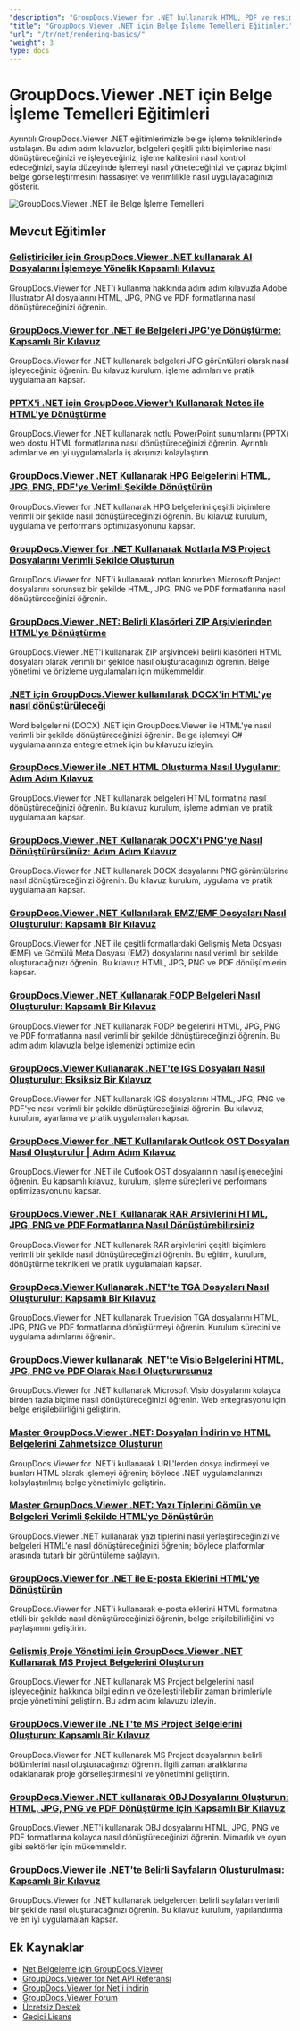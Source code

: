 ```yaml
---
"description": "GroupDocs.Viewer for .NET kullanarak HTML, PDF ve resim formatları da dahil olmak üzere belgeleri birden fazla çıktı formatına dönüştürmeye yönelik kapsamlı eğitimler."
"title": "GroupDocs.Viewer .NET için Belge İşleme Temelleri Eğitimleri"
"url": "/tr/net/rendering-basics/"
"weight": 3
type: docs
---
```

# GroupDocs.Viewer .NET için Belge İşleme Temelleri Eğitimleri

Ayrıntılı GroupDocs.Viewer .NET eğitimlerimizle belge işleme tekniklerinde ustalaşın. Bu adım adım kılavuzlar, belgeleri çeşitli çıktı biçimlerine nasıl dönüştüreceğinizi ve işleyeceğiniz, işleme kalitesini nasıl kontrol edeceğinizi, sayfa düzeyinde işlemeyi nasıl yöneteceğinizi ve çapraz biçimli belge görselleştirmesini hassasiyet ve verimlilikle nasıl uygulayacağınızı gösterir.

![GroupDocs.Viewer .NET ile Belge İşleme Temelleri](/viewer/rendering-basics/image.png)

## Mevcut Eğitimler

### [Geliştiriciler için GroupDocs.Viewer .NET kullanarak AI Dosyalarını İşlemeye Yönelik Kapsamlı Kılavuz](./render-ai-groupdocs-viewer-net-guide/)
GroupDocs.Viewer for .NET'i kullanma hakkında adım adım kılavuzla Adobe Illustrator AI dosyalarını HTML, JPG, PNG ve PDF formatlarına nasıl dönüştüreceğinizi öğrenin.

### [GroupDocs.Viewer for .NET ile Belgeleri JPG'ye Dönüştürme: Kapsamlı Bir Kılavuz](./render-documents-jpg-groupdocs-viewer-dotnet/)
GroupDocs.Viewer for .NET kullanarak belgeleri JPG görüntüleri olarak nasıl işleyeceğiniz öğrenin. Bu kılavuz kurulum, işleme adımları ve pratik uygulamaları kapsar.

### [PPTX'i .NET için GroupDocs.Viewer'ı Kullanarak Notes ile HTML'ye Dönüştürme](./render-pptx-notes-html-groupdocs-viewer-net/)
GroupDocs.Viewer for .NET kullanarak notlu PowerPoint sunumlarını (PPTX) web dostu HTML formatlarına nasıl dönüştüreceğinizi öğrenin. Ayrıntılı adımlar ve en iyi uygulamalarla iş akışınızı kolaylaştırın.

### [GroupDocs.Viewer .NET Kullanarak HPG Belgelerini HTML, JPG, PNG, PDF'ye Verimli Şekilde Dönüştürün](./groupdocs-viewer-net-hpg-rendering-guide/)
GroupDocs.Viewer for .NET kullanarak HPG belgelerini çeşitli biçimlere verimli bir şekilde nasıl dönüştüreceğinizi öğrenin. Bu kılavuz kurulum, uygulama ve performans optimizasyonunu kapsar.

### [GroupDocs.Viewer for .NET Kullanarak Notlarla MS Project Dosyalarını Verimli Şekilde Oluşturun](./groupdocs-viewer-ms-project-notes-conversion/)
GroupDocs.Viewer for .NET'i kullanarak notları korurken Microsoft Project dosyalarını sorunsuz bir şekilde HTML, JPG, PNG ve PDF formatlarına nasıl dönüştüreceğinizi öğrenin.

### [GroupDocs.Viewer .NET: Belirli Klasörleri ZIP Arşivlerinden HTML'ye Dönüştürme](./groupdocs-viewer-dotnet-render-zip-folders-html/)
GroupDocs.Viewer .NET'i kullanarak ZIP arşivindeki belirli klasörleri HTML dosyaları olarak verimli bir şekilde nasıl oluşturacağınızı öğrenin. Belge yönetimi ve önizleme uygulamaları için mükemmeldir.

### [.NET için GroupDocs.Viewer kullanılarak DOCX'in HTML'ye nasıl dönüştürüleceği](./render-docx-html-groupdocs-viewer-dotnet/)
Word belgelerini (DOCX) .NET için GroupDocs.Viewer ile HTML'ye nasıl verimli bir şekilde dönüştüreceğinizi öğrenin. Belge işlemeyi C# uygulamalarınıza entegre etmek için bu kılavuzu izleyin.

### [GroupDocs.Viewer ile .NET HTML Oluşturma Nasıl Uygulanır: Adım Adım Kılavuz](./implement-net-html-rendering-groupdocs-viewer/)
GroupDocs.Viewer for .NET kullanarak belgeleri HTML formatına nasıl dönüştüreceğinizi öğrenin. Bu kılavuz kurulum, işleme adımları ve pratik uygulamaları kapsar.

### [GroupDocs.Viewer .NET Kullanarak DOCX'i PNG'ye Nasıl Dönüştürürsünüz: Adım Adım Kılavuz](./render-docx-png-groupdocs-viewer-net/)
GroupDocs.Viewer for .NET kullanarak DOCX dosyalarını PNG görüntülerine nasıl dönüştüreceğinizi öğrenin. Bu kılavuz kurulum, uygulama ve pratik uygulamaları kapsar.

### [GroupDocs.Viewer .NET Kullanılarak EMZ/EMF Dosyaları Nasıl Oluşturulur: Kapsamlı Bir Kılavuz](./render-emz-emf-groupdocs-viewer-dotnet/)
GroupDocs.Viewer for .NET ile çeşitli formatlardaki Gelişmiş Meta Dosyası (EMF) ve Gömülü Meta Dosyası (EMZ) dosyalarını nasıl verimli bir şekilde oluşturacağınızı öğrenin. Bu kılavuz HTML, JPG, PNG ve PDF dönüşümlerini kapsar.

### [GroupDocs.Viewer .NET Kullanarak FODP Belgeleri Nasıl Oluşturulur: Kapsamlı Bir Kılavuz](./render-fodp-documents-groupdocs-viewer-net/)
GroupDocs.Viewer for .NET kullanarak FODP belgelerini HTML, JPG, PNG ve PDF formatlarına nasıl verimli bir şekilde dönüştüreceğinizi öğrenin. Bu adım adım kılavuzla belge işlemenizi optimize edin.

### [GroupDocs.Viewer Kullanarak .NET'te IGS Dosyaları Nasıl Oluşturulur: Eksiksiz Bir Kılavuz](./render-igs-files-groupdocs-viewer-dotnet/)
GroupDocs.Viewer for .NET kullanarak IGS dosyalarını HTML, JPG, PNG ve PDF'ye nasıl verimli bir şekilde dönüştüreceğinizi öğrenin. Bu kılavuz, kurulum, ayarlama ve pratik uygulamaları kapsar.

### [GroupDocs.Viewer for .NET Kullanılarak Outlook OST Dosyaları Nasıl Oluşturulur | Adım Adım Kılavuz](./render-outlook-ost-groupdocs-viewer-net/)
GroupDocs.Viewer for .NET ile Outlook OST dosyalarının nasıl işleneceğini öğrenin. Bu kapsamlı kılavuz, kurulum, işleme süreçleri ve performans optimizasyonunu kapsar.

### [GroupDocs.Viewer .NET Kullanarak RAR Arşivlerini HTML, JPG, PNG ve PDF Formatlarına Nasıl Dönüştürebilirsiniz](./rendering-rar-archives-using-groupdocs-viewer-net/)
GroupDocs.Viewer for .NET kullanarak RAR arşivlerini çeşitli biçimlere verimli bir şekilde nasıl dönüştüreceğinizi öğrenin. Bu eğitim, kurulum, dönüştürme teknikleri ve pratik uygulamaları kapsar.

### [GroupDocs.Viewer Kullanarak .NET'te TGA Dosyaları Nasıl Oluşturulur: Kapsamlı Bir Kılavuz](./render-tga-files-dotnet-groupdocs-viewer/)
GroupDocs.Viewer for .NET kullanarak Truevision TGA dosyalarını HTML, JPG, PNG ve PDF formatlarına dönüştürmeyi öğrenin. Kurulum sürecini ve uygulama adımlarını öğrenin.

### [GroupDocs.Viewer kullanarak .NET'te Visio Belgelerini HTML, JPG, PNG ve PDF Olarak Nasıl Oluşturursunuz](./groupdocs-viewer-dotnet-render-visio-documents-html-jpg-png-pdf/)
GroupDocs.Viewer for .NET kullanarak Microsoft Visio dosyalarını kolayca birden fazla biçime nasıl dönüştüreceğinizi öğrenin. Web entegrasyonu için belge erişilebilirliğini geliştirin.

### [Master GroupDocs.Viewer .NET: Dosyaları İndirin ve HTML Belgelerini Zahmetsizce Oluşturun](./mastering-groupdocs-viewer-net-file-download-html-rendering/)
GroupDocs.Viewer for .NET'i kullanarak URL'lerden dosya indirmeyi ve bunları HTML olarak işlemeyi öğrenin; böylece .NET uygulamalarınızı kolaylaştırılmış belge yönetimiyle geliştirin.

### [Master GroupDocs.Viewer .NET: Yazı Tiplerini Gömün ve Belgeleri Verimli Şekilde HTML'ye Dönüştürün](./embed-fonts-convert-docs-groupdocs-viewer-net/)
GroupDocs.Viewer .NET kullanarak yazı tiplerini nasıl yerleştireceğinizi ve belgeleri HTML'e nasıl dönüştüreceğinizi öğrenin; böylece platformlar arasında tutarlı bir görüntüleme sağlayın.

### [GroupDocs.Viewer for .NET ile E-posta Eklerini HTML'ye Dönüştürün](./render-email-attachments-html-groupdocs-viewer-net/)
GroupDocs.Viewer for .NET'i kullanarak e-posta eklerini HTML formatına etkili bir şekilde nasıl dönüştüreceğinizi öğrenin, belge erişilebilirliğini ve paylaşımını geliştirin.

### [Gelişmiş Proje Yönetimi için GroupDocs.Viewer .NET Kullanarak MS Project Belgelerini Oluşturun](./render-ms-project-docs-groupdocs-viewer-net/)
GroupDocs.Viewer for .NET kullanarak MS Project belgelerini nasıl işleyeceğiniz hakkında bilgi edinin ve özelleştirilebilir zaman birimleriyle proje yönetimini geliştirin. Bu adım adım kılavuzu izleyin.

### [GroupDocs.Viewer ile .NET'te MS Project Belgelerini Oluşturun: Kapsamlı Bir Kılavuz](./render-ms-project-dotnet-groupdocs-viewer/)
GroupDocs.Viewer for .NET kullanarak MS Project dosyalarının belirli bölümlerini nasıl oluşturacağınızı öğrenin. İlgili zaman aralıklarına odaklanarak proje görselleştirmesini ve yönetimini geliştirin.

### [GroupDocs.Viewer .NET kullanarak OBJ Dosyalarını Oluşturun: HTML, JPG, PNG ve PDF Dönüştürme için Kapsamlı Bir Kılavuz](./render-obj-files-groupdocs-viewer-net/)
GroupDocs.Viewer .NET'i kullanarak OBJ dosyalarını HTML, JPG, PNG ve PDF formatlarına kolayca nasıl dönüştüreceğinizi öğrenin. Mimarlık ve oyun gibi sektörler için mükemmeldir.

### [GroupDocs.Viewer ile .NET'te Belirli Sayfaların Oluşturulması: Kapsamlı Bir Kılavuz](./groupdocs-viewer-net-rendering-pages-guide/)
GroupDocs.Viewer for .NET kullanarak belgelerden belirli sayfaları verimli bir şekilde nasıl oluşturacağınızı öğrenin. Bu kılavuz kurulum, yapılandırma ve en iyi uygulamaları kapsar.

## Ek Kaynaklar

- [Net Belgeleme için GroupDocs.Viewer](https://docs.groupdocs.com/viewer/net/)
- [GroupDocs.Viewer for Net API Referansı](https://reference.groupdocs.com/viewer/net/)
- [GroupDocs.Viewer for Net'i indirin](https://releases.groupdocs.com/viewer/net/)
- [GroupDocs.Viewer Forum](https://forum.groupdocs.com/c/viewer/9)
- [Ücretsiz Destek](https://forum.groupdocs.com/)
- [Geçici Lisans](https://purchase.groupdocs.com/temporary-license/)